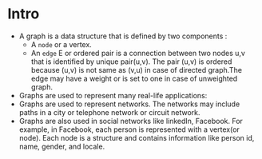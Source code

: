 # Intro
- A graph is a data structure that is defined by two components :
  - A `node` or a vertex.
  - An `edge` E or ordered pair is a connection between two nodes u,v that is identified by unique pair(u,v). The pair (u,v) is ordered because (u,v) is not same as (v,u) in case of directed graph.The edge may have a weight or is set to one in case of unweighted graph.
 - Graphs are used to represent many real-life applications:
  - Graphs are used to represent networks. The networks may include paths in a city or telephone network or circuit network.
  - Graphs are also used in social networks like linkedIn, Facebook. For example, in Facebook, each person is represented with a vertex(or node). Each node is a structure and contains information like person id, name, gender, and locale.